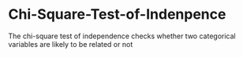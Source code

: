 # Chi-Square-Test-of-Indenpence
The chi-square test of independence checks whether two categorical variables are likely to be related or not
